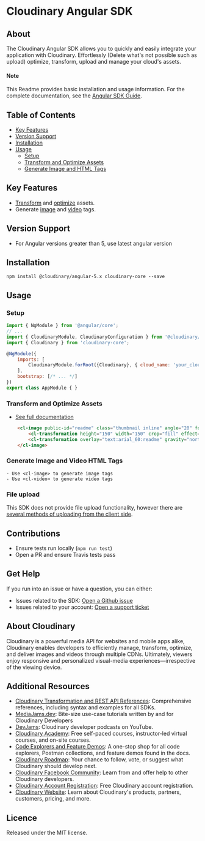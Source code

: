 Cloudinary Angular SDK
=========================
## About
The Cloudinary Angular SDK allows you to quickly and easily integrate your application with Cloudinary.
Effortlessly (Delete what's not possible such as upload) optimize, transform, upload and manage your cloud's assets.


#### Note
This Readme provides basic installation and usage information. 
For the complete documentation, see the [Angular SDK Guide](https://cloudinary.com/documentation/angular_integration).


## Table of Contents
- [Key Features](#key-features)
- [Version Support](#Version-Support)
- [Installation](#installation)
- [Usage](#usage)
    - [Setup](#Setup)
    - [Transform and Optimize Assets](#Transform-and-Optimize-Assets)
    - [Generate Image and HTML Tags](#Generate-Image-and-Video-HTML-Tags)
    

## Key Features
- [Transform](https://cloudinary.com/documentation/angular1_video_manipulation#video_transformation_examples) and [optimize](https://cloudinary.com/documentation/angular1_image_manipulation#image_optimizations) assets.
- Generate [image](https://cloudinary.com/documentation/angular1_image_manipulation#deliver_and_transform_images) and [video](https://cloudinary.com/documentation/angular1_video_manipulation#video_element) tags.


## Version Support
* For Angular versions greater than 5, use latest angular version

## Installation
```shell
npm install @cloudinary/angular-5.x cloudinary-core --save
```


## Usage
### Setup
```javascript
import { NgModule } from '@angular/core';
// ...
import { CloudinaryModule, CloudinaryConfiguration } from '@cloudinary/angular-5.x';
import { Cloudinary } from 'cloudinary-core';

@NgModule({
    imports: [
        CloudinaryModule.forRoot({Cloudinary}, { cloud_name: 'your_cloud_name' } as CloudinaryConfiguration),
    ],
    bootstrap: [/* ... */]
})
export class AppModule { }
```

### Transform and Optimize Assets
- [See full documentation](https://cloudinary.com/documentation/angular1_image_manipulation)
```html
    <cl-image public-id="readme" class="thumbnail inline" angle="20" format="jpg">
        <cl-transformation height="150" width="150" crop="fill" effect="sepia" radius="20"></cl-transformation>
        <cl-transformation overlay="text:arial_60:readme" gravity="north" y="20"></cl-transformation>
    </cl-image>
```

### Generate Image and Video HTML Tags
    - Use <cl-image> to generate image tags
    - Use <cl-video> to generate video tags

### File upload
This SDK does not provide file upload functionality, however there are [several methods of uploading from the client side](https://cloudinary.com/documentation/angular1_image_and_video_upload).

## Contributions
- Ensure tests run locally (```npm run test```)
- Open a PR and ensure Travis tests pass


## Get Help
If you run into an issue or have a question, you can either:
- Issues related to the SDK: [Open a Github issue](https://github.com/cloudinary/cloudinary_angular/issues)
- Issues related to your account: [Open a support ticket](https://cloudinary.com/contact)


## About Cloudinary
Cloudinary is a powerful media API for websites and mobile apps alike, Cloudinary enables developers to efficiently manage, transform, optimize, and deliver images and videos through multiple CDNs. Ultimately, viewers enjoy responsive and personalized visual-media experiences—irrespective of the viewing device.


## Additional Resources
- [Cloudinary Transformation and REST API References](https://cloudinary.com/documentation/cloudinary_references): Comprehensive references, including syntax and examples for all SDKs.
- [MediaJams.dev](https://mediajams.dev/): Bite-size use-case tutorials written by and for Cloudinary Developers
- [DevJams](https://www.youtube.com/playlist?list=PL8dVGjLA2oMr09amgERARsZyrOz_sPvqw): Cloudinary developer podcasts on YouTube.
- [Cloudinary Academy](https://training.cloudinary.com/): Free self-paced courses, instructor-led virtual courses, and on-site courses.
- [Code Explorers and Feature Demos](https://cloudinary.com/documentation/code_explorers_demos_index): A one-stop shop for all code explorers, Postman collections, and feature demos found in the docs.
- [Cloudinary Roadmap](https://cloudinary.com/roadmap): Your chance to follow, vote, or suggest what Cloudinary should develop next. 
- [Cloudinary Facebook Community](https://www.facebook.com/groups/CloudinaryCommunity): Learn from and offer help to other Cloudinary developers.
- [Cloudinary Account Registration](https://cloudinary.com/users/register/free): Free Cloudinary account registration.
- [Cloudinary Website](https://cloudinary.com): Learn about Cloudinary's products, partners, customers, pricing, and more.


## Licence
Released under the MIT license.
